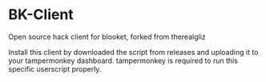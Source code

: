 # BK-Client
Open source hack client for blooket, forked from therealgliz

Install this client by downloaded the script from releases and uploading it to your tampermonkey dashboard. tampermonkey is required to run this specific userscript properly.
